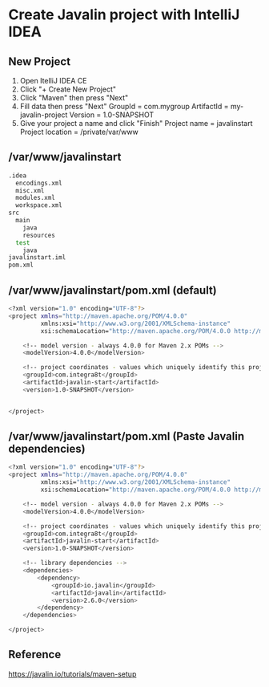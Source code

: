 # Create Javalin project with IntelliJ IDEA

## New Project

1. Open ItelliJ IDEA CE
2. Click "+ Create New Project"
3. Click "Maven" then press "Next"
4. Fill data then press "Next"
  GroupId = com.mygroup
  ArtifactId = my-javalin-project
  Version = 1.0-SNAPSHOT
5. Give your project a name and click "Finish"
  Project name = javalinstart
  Project location = /private/var/www

## /var/www/javalinstart

```bash
.idea
  encodings.xml
  misc.xml
  modules.xml
  workspace.xml
src
  main
    java
    resources
  test
    java
javalinstart.iml
pom.xml
```

## /var/www/javalinstart/pom.xml (default)

```bash
<?xml version="1.0" encoding="UTF-8"?>
<project xmlns="http://maven.apache.org/POM/4.0.0"
         xmlns:xsi="http://www.w3.org/2001/XMLSchema-instance"
         xsi:schemaLocation="http://maven.apache.org/POM/4.0.0 http://maven.apache.org/xsd/maven-4.0.0.xsd">

    <!-- model version - always 4.0.0 for Maven 2.x POMs -->
    <modelVersion>4.0.0</modelVersion>

    <!-- project coordinates - values which uniquely identify this project -->
    <groupId>com.integra8t</groupId>
    <artifactId>javalin-start</artifactId>
    <version>1.0-SNAPSHOT</version>


</project>
```

## /var/www/javalinstart/pom.xml (Paste Javalin dependencies)

```bash
<?xml version="1.0" encoding="UTF-8"?>
<project xmlns="http://maven.apache.org/POM/4.0.0"
         xmlns:xsi="http://www.w3.org/2001/XMLSchema-instance"
         xsi:schemaLocation="http://maven.apache.org/POM/4.0.0 http://maven.apache.org/xsd/maven-4.0.0.xsd">

    <!-- model version - always 4.0.0 for Maven 2.x POMs -->
    <modelVersion>4.0.0</modelVersion>

    <!-- project coordinates - values which uniquely identify this project -->
    <groupId>com.integra8t</groupId>
    <artifactId>javalin-start</artifactId>
    <version>1.0-SNAPSHOT</version>

    <!-- library dependencies -->
    <dependencies>
        <dependency>
            <groupId>io.javalin</groupId>
            <artifactId>javalin</artifactId>
            <version>2.6.0</version>
        </dependency>
    </dependencies>

</project>
```

## Reference

<https://javalin.io/tutorials/maven-setup>
